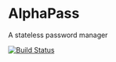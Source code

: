 # AlphaPass
A stateless password manager

[![Build Status](https://travis-ci.org/JoshHumpherey/AlphaPass.svg?branch=master)](https://travis-ci.org/JoshHumpherey/AlphaPass)
